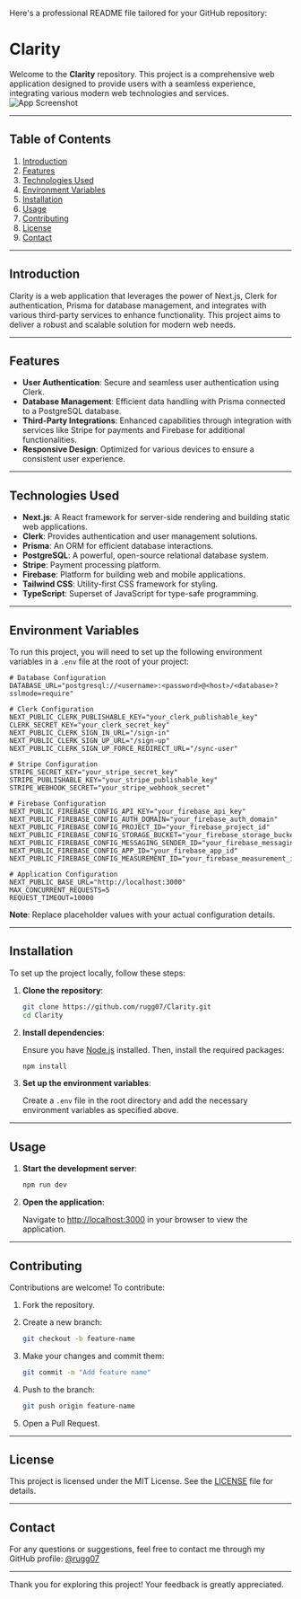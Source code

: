 Here's a professional README file tailored for your GitHub repository:

# Clarity

Welcome to the **Clarity** repository. This project is a comprehensive web application designed to provide users with a seamless experience, integrating various modern web technologies and services.
![App Screenshot](https://v0-portflio-swvezkk4ikp.vercel.app/Clarity-base.png)

---

## Table of Contents

1. [Introduction](#introduction)
2. [Features](#features)
3. [Technologies Used](#technologies-used)
4. [Environment Variables](#environment-variables)
5. [Installation](#installation)
6. [Usage](#usage)
7. [Contributing](#contributing)
8. [License](#license)
9. [Contact](#contact)

---

## Introduction

Clarity is a web application that leverages the power of Next.js, Clerk for authentication, Prisma for database management, and integrates with various third-party services to enhance functionality. This project aims to deliver a robust and scalable solution for modern web needs.

---

## Features

- **User Authentication**: Secure and seamless user authentication using Clerk.
- **Database Management**: Efficient data handling with Prisma connected to a PostgreSQL database.
- **Third-Party Integrations**: Enhanced capabilities through integration with services like Stripe for payments and Firebase for additional functionalities.
- **Responsive Design**: Optimized for various devices to ensure a consistent user experience.

---

## Technologies Used

- **Next.js**: A React framework for server-side rendering and building static web applications.
- **Clerk**: Provides authentication and user management solutions.
- **Prisma**: An ORM for efficient database interactions.
- **PostgreSQL**: A powerful, open-source relational database system.
- **Stripe**: Payment processing platform.
- **Firebase**: Platform for building web and mobile applications.
- **Tailwind CSS**: Utility-first CSS framework for styling.
- **TypeScript**: Superset of JavaScript for type-safe programming.

---

## Environment Variables

To run this project, you will need to set up the following environment variables in a `.env` file at the root of your project:

```env
# Database Configuration
DATABASE_URL="postgresql://<username>:<password>@<host>/<database>?sslmode=require"

# Clerk Configuration
NEXT_PUBLIC_CLERK_PUBLISHABLE_KEY="your_clerk_publishable_key"
CLERK_SECRET_KEY="your_clerk_secret_key"
NEXT_PUBLIC_CLERK_SIGN_IN_URL="/sign-in"
NEXT_PUBLIC_CLERK_SIGN_UP_URL="/sign-up"
NEXT_PUBLIC_CLERK_SIGN_UP_FORCE_REDIRECT_URL="/sync-user"

# Stripe Configuration
STRIPE_SECRET_KEY="your_stripe_secret_key"
STRIPE_PUBLISHABLE_KEY="your_stripe_publishable_key"
STRIPE_WEBHOOK_SECRET="your_stripe_webhook_secret"

# Firebase Configuration
NEXT_PUBLIC_FIREBASE_CONFIG_API_KEY="your_firebase_api_key"
NEXT_PUBLIC_FIREBASE_CONFIG_AUTH_DOMAIN="your_firebase_auth_domain"
NEXT_PUBLIC_FIREBASE_CONFIG_PROJECT_ID="your_firebase_project_id"
NEXT_PUBLIC_FIREBASE_CONFIG_STORAGE_BUCKET="your_firebase_storage_bucket"
NEXT_PUBLIC_FIREBASE_CONFIG_MESSAGING_SENDER_ID="your_firebase_messaging_sender_id"
NEXT_PUBLIC_FIREBASE_CONFIG_APP_ID="your_firebase_app_id"
NEXT_PUBLIC_FIREBASE_CONFIG_MEASUREMENT_ID="your_firebase_measurement_id"

# Application Configuration
NEXT_PUBLIC_BASE_URL="http://localhost:3000"
MAX_CONCURRENT_REQUESTS=5
REQUEST_TIMEOUT=10000
```

**Note**: Replace placeholder values with your actual configuration details.

---

## Installation

To set up the project locally, follow these steps:

1. **Clone the repository**:

   ```bash
   git clone https://github.com/rugg07/Clarity.git
   cd Clarity
   ```

2. **Install dependencies**:

   Ensure you have [Node.js](https://nodejs.org/) installed. Then, install the required packages:

   ```bash
   npm install
   ```

3. **Set up the environment variables**:

   Create a `.env` file in the root directory and add the necessary environment variables as specified above.

---

## Usage

1. **Start the development server**:

   ```bash
   npm run dev
   ```

2. **Open the application**:

   Navigate to [http://localhost:3000](http://localhost:3000) in your browser to view the application.

---

## Contributing

Contributions are welcome! To contribute:

1. Fork the repository.
2. Create a new branch:

   ```bash
   git checkout -b feature-name
   ```

3. Make your changes and commit them:

   ```bash
   git commit -m "Add feature name"
   ```

4. Push to the branch:

   ```bash
   git push origin feature-name
   ```

5. Open a Pull Request.

---

## License

This project is licensed under the MIT License. See the [LICENSE](LICENSE) file for details.

---

## Contact

For any questions or suggestions, feel free to contact me through my GitHub profile: [@rugg07](https://github.com/rugg07)

---

Thank you for exploring this project! Your feedback is greatly appreciated. 
